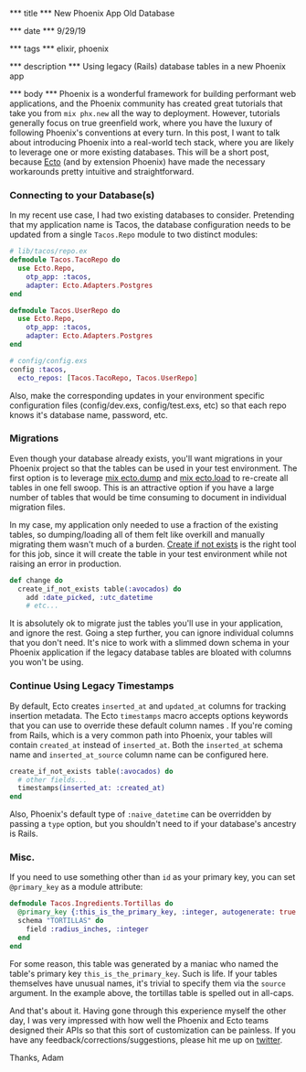 *** title ***
New Phoenix App Old Database

*** date ***
9/29/19

*** tags ***
elixir, phoenix

*** description ***
Using legacy (Rails) database tables in a new Phoenix app

*** body ***
Phoenix is a wonderful framework for building performant web applications, and the Phoenix community has created great tutorials that take you from `mix phx.new` all the way to deployment. However, tutorials generally focus on true greenfield work, where you have the luxury of following Phoenix's conventions at every turn. In this post, I want to talk about introducing Phoenix into a real-world tech stack, where you are likely to leverage one or more existing databases. This will be a short post, because [Ecto](https://hexdocs.pm/ecto/Ecto.html) (and by extension Phoenix) have made the necessary workarounds pretty intuitive and straightforward.

### Connecting to your Database(s)

In my recent use case, I had two existing databases to consider. Pretending that my application name is Tacos, the database configuration needs to be updated from a single `Tacos.Repo` module to two distinct modules:

```elixir
# lib/tacos/repo.ex
defmodule Tacos.TacoRepo do
  use Ecto.Repo,
    otp_app: :tacos,
    adapter: Ecto.Adapters.Postgres
end

defmodule Tacos.UserRepo do
  use Ecto.Repo,
    otp_app: :tacos,
    adapter: Ecto.Adapters.Postgres
end
```
```elixir
# config/config.exs
config :tacos,
  ecto_repos: [Tacos.TacoRepo, Tacos.UserRepo]
```

Also, make the corresponding updates in your environment specific configuration files (config/dev.exs, config/test.exs, etc) so that each repo knows it's database name, password, etc.

### Migrations

Even though your database already exists, you'll want migrations in your Phoenix project so that the tables can be used in your test environment. The first option is to leverage [mix ecto.dump](https://hexdocs.pm/ecto_sql/Mix.Tasks.Ecto.Dump.html) and [mix ecto.load](https://hexdocs.pm/ecto_sql/Mix.Tasks.Ecto.Load.html) to re-create all tables in one fell swoop. This is an attractive option if you have a large number of tables that would be time consuming to document in individual migration files.

In my case, my application only needed to use a fraction of the existing tables, so dumping/loading all of them felt like overkill and manually migrating them wasn't much of a burden. [Create if not exists](https://hexdocs.pm/ecto_sql/Ecto.Migration.html#create_if_not_exists/2) is the right tool for this job, since it will create the table in your test environment while not raising an error in production.

```elixir
def change do
  create_if_not_exists table(:avocados) do
    add :date_picked, :utc_datetime
    # etc...
```

It is absolutely ok to migrate just the tables you'll use in your application, and ignore the rest. Going a step further, you can ignore individual columns that you don't need. It's nice to work with a slimmed down schema in your Phoenix application if the legacy database tables are bloated with columns you won't be using.

### Continue Using Legacy Timestamps

By default, Ecto creates `inserted_at` and `updated_at` columns for tracking insertion metadata. The Ecto `timestamps` macro accepts options keywords that you can use to override these default column names . If you're coming from Rails, which is a very common path into Phoenix, your tables will contain `created_at` instead of `inserted_at`. Both the `inserted_at` schema name and `inserted_at_source` column name can be configured here.

```elixir
create_if_not_exists table(:avocados) do
  # other fields...
  timestamps(inserted_at: :created_at)
end
```

Also, Phoenix's default type of `:naive_datetime` can be overridden by passing a `type` option, but you shouldn't need to if your database's ancestry is Rails.

### Misc.

If you need to use something other than `id` as your primary key, you can set `@primary_key` as a module attribute:

```elixir
defmodule Tacos.Ingredients.Tortillas do
  @primary_key {:this_is_the_primary_key, :integer, autogenerate: true }
  schema "TORTILLAS" do
    field :radius_inches, :integer
  end
end
```

For some reason, this table was generated by a maniac who named the table's primary key `this_is_the_primary_key`. Such is life. If your tables themselves have unusual names, it's trivial to specify them via the `source` argument. In the example above, the tortillas table is spelled out in all-caps.

And that's about it. Having gone through this experience myself the other day, I was very impressed with how well the Phoenix and Ecto teams designed their APIs so that this sort of customization can be painless. If you have any feedback/corrections/suggestions, please hit me up on [twitter](https://twitter.com/adamczerepinski).

Thanks,
Adam